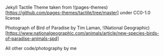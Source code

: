 
Jekyll Tactile Theme taken from !(pages-themes)[https://github.com/pages-themes/tactile/tree/master] under CC0-1.0 license

Photograph of Bird of Paradise by Tim Laman, !(National Geographic)[https://www.nationalgeographic.com/animals/article/new-species-birds-of-paradise-animals-spd]

All other code/photography by me
